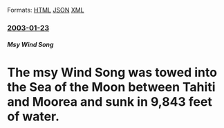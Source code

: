 
Formats: [HTML](/news/2003/01/23/the-msy-wind-song-was-towed-into-the-sea-of-the-moon-between-tahiti-and-moorea-and-sunk-in-9-843-feet-of-water.html)  [JSON](/news/2003/01/23/the-msy-wind-song-was-towed-into-the-sea-of-the-moon-between-tahiti-and-moorea-and-sunk-in-9-843-feet-of-water.json)  [XML](/news/2003/01/23/the-msy-wind-song-was-towed-into-the-sea-of-the-moon-between-tahiti-and-moorea-and-sunk-in-9-843-feet-of-water.xml)  

### [2003-01-23](/news/2003/01/23/index.md)

##### Msy Wind Song
#  The msy Wind Song was towed into the Sea of the Moon between Tahiti and Moorea and sunk in 9,843 feet of water.



